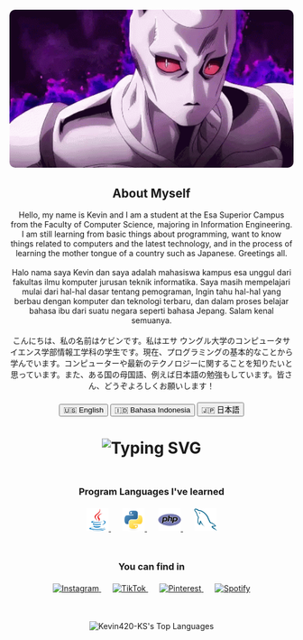<div align="center" style="margin-top: 20px;">
    <!-- Menampilkan GIF -->
    <img src="https://github.com/Kevin420-KS/Kevin420-KS/blob/main/a3d5892f2e8074c0f4631e457c7c534b.gif" alt="GIF Animation" width="600" style="border-radius: 10px;"/>
</div>

<div align="center" style="margin-top: 20px;">
    <!-- Tentang Diri Saya -->
    <h2>About Myself</h2>
    <p id="about-myself">
        Hello, my name is Kevin and I am a student at the Esa Superior Campus from the Faculty of Computer Science, majoring in Information Engineering. I am still learning from basic things about programming, want to know things related to computers and the latest technology, and in the process of learning the mother tongue of a country such as Japanese. Greetings all.<br><br>
        Halo nama saya Kevin dan saya adalah mahasiswa kampus esa unggul dari fakultas ilmu komputer jurusan teknik informatika. Saya masih mempelajari mulai dari hal-hal dasar tentang pemograman, Ingin tahu hal-hal yang berbau dengan komputer dan teknologi terbaru, dan dalam proses belajar bahasa ibu dari suatu negara seperti bahasa Jepang. Salam kenal semuanya.<br><br>
        こんにちは、私の名前はケビンです。私はエサ ウングル大学のコンピュータサイエンス学部情報工学科の学生です。現在、プログラミングの基本的なことから学んでいます。コンピューターや最新のテクノロジーに関することを知りたいと思っています。また、ある国の母国語、例えば日本語の勉強もしています。皆さん、どうぞよろしくお願いします！
    </p>
    <div style="margin-top: 20px;">
        <button onclick="showTranslation('en')">🇺🇸 English</button>
        <button onclick="showTranslation('id')">🇮🇩 Bahasa Indonesia</button>
        <button onclick="showTranslation('jp')">🇯🇵 日本語</button>
    </div>
</div>

<script>
    function showTranslation(lang) {
        const translations = {
            en: `Hello, my name is Kevin and I am a student at the Esa Superior Campus from the Faculty of Computer Science, majoring in Information Engineering. I am still learning from basic things about programming, want to know things related to computers and the latest technology, and in the process of learning the mother tongue of a country such as Japanese. Greetings all.`,
            id: `Halo nama saya Kevin dan saya adalah mahasiswa kampus esa unggul dari fakultas ilmu komputer jurusan teknik informatika. Saya masih mempelajari mulai dari hal-hal dasar tentang pemograman, Ingin tahu hal-hal yang berbau dengan komputer dan teknologi terbaru, dan dalam proses belajar bahasa ibu dari suatu negara seperti bahasa Jepang. Salam kenal semuanya.`,
            jp: `こんにちは、私の名前はケビンです。私はエサ ウングル大学のコンピュータサイエンス学部情報工学科の学生です。現在、プログラミングの基本的なことから学んでいます。コンピューターや最新のテクノロジーに関することを知りたいと思っています。また、ある国の母国語、例えば日本語の勉強もしています。皆さん、どうぞよろしくお願いします！`
        };
        document.getElementById('about-myself').innerText = translations[lang];
    }
</script>

<div align="center" style="margin-top: 30px;">
    <!-- Menampilkan Teks Berjalan -->
    <h1>
        <img src="https://readme-typing-svg.herokuapp.com?font=Jetbrains+mono&size=24&duration=3000&color=FF3333&center=true&vCenter=true&width=600&lines=キラークイーン+バイツァ・ダスト;Killer+Queen+Bite+to+Dust" alt="Typing SVG"/>
    </h1>
</div>

<h3 align="center" style="margin-top: 50px;">Program Languages I've learned</h3>
<p align="center" class="tools-container" style="margin-top: 20px;">
    <a href="https://github.com/Kevin420-KS/PBO" target="_blank" rel="noopener noreferrer" style="margin: 0 10px;">
        <img src="https://raw.githubusercontent.com/devicons/devicon/master/icons/java/java-original.svg" alt="Java" width="40" height="40" class="tool-icon"/>
    </a>
    <a href="https://www.python.org" target="_blank" rel="noopener noreferrer" style="margin: 0 10px;">
        <img src="https://raw.githubusercontent.com/devicons/devicon/master/icons/python/python-original.svg" alt="Python" width="40" height="40" class="tool-icon"/>
    </a>
    <a href="https://github.com/Kevin420-KS/DAA-UEU" target="_blank" rel="noopener noreferrer" style="margin: 0 10px;">
        <img src="https://raw.githubusercontent.com/devicons/devicon/master/icons/php/php-original.svg" alt="PHP" width="40" height="40" class="tool-icon"/>
    </a>
    <a href="https://www.mysql.com" target="_blank" rel="noopener noreferrer" style="margin: 0 10px;">
        <img src="https://raw.githubusercontent.com/devicons/devicon/master/icons/mysql/mysql-original.svg" alt="MySQL" width="40" height="40" class="tool-icon"/>
    </a>
</p>

<h3 align="center" style="margin-top: 50px;">You can find in</h3>
<p align="center" class="social-container" style="margin-top: 20px;">
    <a href="https://www.instagram.com/no_logic_thinker/" target="_blank" rel="noopener noreferrer" style="margin: 0 10px;">
        <img src="https://cdn-icons-png.flaticon.com/512/2111/2111463.png" alt="Instagram" width="40" height="40" class="social-icon"/>
    </a>
    <a href="https://www.tiktok.com/@ucup_3sgul?_t=8r4aA9SZe1Y&_r=1&fbclid=PAZXh0bgNhZW0CMTEAAaazggStxbB7Q0t-0ie3gAp5dRL1QCF7kP_IHTwVX-7hJUsU0lPCxDnR_EQ_aem_tMAhUDy-3nIJU1YK6yuh0w" target="_blank" rel="noopener noreferrer" style="margin: 0 10px;">
        <img src="https://cdn-icons-png.flaticon.com/512/3046/3046120.png" alt="TikTok" width="40" height="40" class="social-icon"/>
    </a>
    <a href="https://id.pinterest.com/KevinS420/" target="_blank" rel="noopener noreferrer" style="margin: 0 10px;">
        <img src="https://cdn-icons-png.flaticon.com/512/145/145808.png" alt="Pinterest" width="40" height="40" class="social-icon"/>
    </a>
    <a href="https://open.spotify.com/playlist/6j9auWzHjFTOchxzfELX2w?si=99b20b2896a54965" target="_blank" rel="noopener noreferrer" style="margin: 0 10px;">
        <img src="https://cdn-icons-png.flaticon.com/512/2111/2111624.png" alt="Spotify" width="40" height="40" class="social-icon"/>
    </a>
</p>

<div align="center" style="margin-top: 50px;">
    <!-- Statistik Bahasa Pemrograman -->
    <img src="https://github-readme-stats.vercel.app/api/top-langs/?username=Kevin420-KS&theme=vue-dark&show_icons=true&hide_border=true&layout=compact" alt="Kevin420-KS's Top Languages" width="400"/>
</div>
